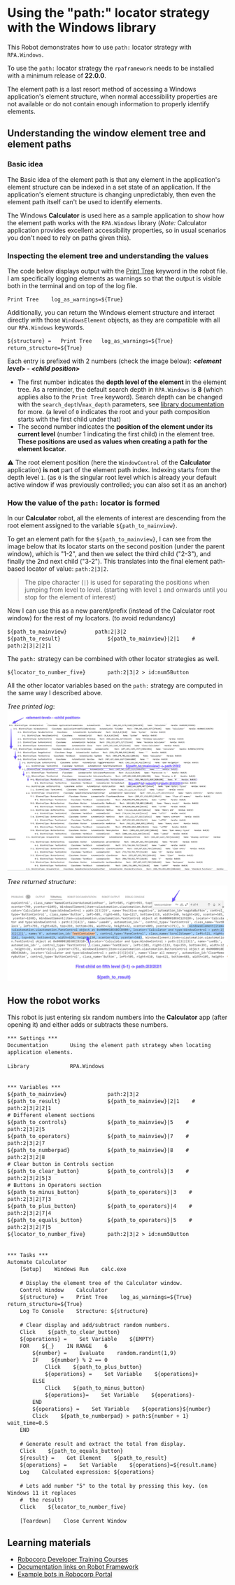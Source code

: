 # Using the "path:" locator strategy with the Windows library

This Robot demonstrates how to use `path:` locator strategy with `RPA.Windows`.

To use the `path:` locator strategy the `rpaframework` needs to be installed with a
minimum release of **22.0.0**.

The element path is a last resort method of accessing a Windows application's element
structure, when normal accessibility properties are not available or do not contain
enough information to properly identify elements.

## Understanding the window element tree and element paths

### Basic idea

The Basic idea of the element path is that any element in the application's element
structure can be indexed in a set state of an application. If the application's element
structure is changing unpredictably, then even the element path itself can't be used to
identify elements.

The Windows **Calculator** is used here as a sample application to show how the element
path works with the `RPA.Windows` library (*Note:* Calculator application provides
excellent accessibility properties, so in usual scenarios you don't need to rely on
paths given this).

### Inspecting the element tree and understanding the values

The code below displays output with the [Print Tree](https://robocorp.com/docs/libraries/rpa-framework/rpa-windows/keywords#print-tree)
keyword in the robot file. I am specifically logging elements as warnings so that the
output is visible both in the terminal and on top of the log file.

```robotframework
Print Tree    log_as_warnings=${True}
```

Additionally, you can return the Windows element structure and interact directly with
those `WindowsElement` objects, as they are compatible with all our `RPA.Windows`
keywords.

```robotframework
${structure} =   Print Tree   log_as_warnings=${True}    return_structure=${True}
```

Each entry is prefixed with 2 numbers (check the image below):
**_\<element level\>_ - _\<child position\>_**

- The first number indicates the **depth level of the element** in the element tree.
  As a reminder, the default search depth in `RPA.Windows` is **8** (which applies also
  to the `Print Tree` keyword). Search depth can be changed with the
  `search_depth`/`max_depth` parameters, see [library documentation](https://robocorp.com/docs/libraries/rpa-framework/rpa-windows)
  for more. (a level of `0` indicates the root and your path composition starts with
  the first child under that)
- The second number indicates the **position of the element under its current level**
  (number 1 indicating the first child) in the element tree.
  **These positions are used as values when creating a path for the element locator**.

⚠️ The root element position (here the `WindowControl` of the **Calculator** application)
**is not** part of the element path index. Indexing starts from the depth level `1`.
(as `0` is the singular root level which is already your default active window if was
previously controlled; you can also set it as an anchor)

### How the value of the `path:` locator is formed

In our **Calculator** robot, all the elements of interest are descending from the root
element assigned to the variable `${path_to_mainview}`.

To get an element path for the `${path_to_mainview}`, I can see from the image below
that its locator starts on the second position (under the parent window), which is
"1-2", and then we select the third child ("2-3"), and finally the 2nd next child
("3-2"). This translates into the final element path-based locator of value:
`path:2|3|2`.

> The pipe character (`|`) is used for separating the positions when jumping from level
> to level. (starting with level `1` and onwards until you stop for the element of
> interest)

Now I can use this as a new parent/prefix (instead of the Calculator root window) for
the rest of my locators. (to avoid redundancy)

```robotframework
${path_to_mainview}         path:2|3|2
${path_to_result}               ${path_to_mainview}|2|1    # path:2|3|2|2|1
```

The `path:` strategy can be combined with other locator strategies as well.

```robotframework
${locator_to_number_five}       path:2|3|2 > id:num5Button
```

All the other locator variables based on the `path:` strategy are computed in the same
way I described above.

*Tree printed log*:
![Tree printed log](images/tree-log.png)

*Tree returned structure*:
![Tree returned structure](images/tree-structure.png)

## How the robot works

This robot is just entering six random numbers into the **Calculator** app
(after opening it) and either adds or subtracts these numbers.

```robotframework
*** Settings ***
Documentation       Using the element path strategy when locating application elements.

Library             RPA.Windows


*** Variables ***
${path_to_mainview}             path:2|3|2
${path_to_result}               ${path_to_mainview}|2|1    # path:2|3|2|2|1
# Different element sections
${path_to_controls}             ${path_to_mainview}|5    # path:2|3|2|5
${path_to_operators}            ${path_to_mainview}|7    # path:2|3|2|7
${path_to_numberpad}            ${path_to_mainview}|8    # path:2|3|2|8
# Clear button in Controls section
${path_to_clear_button}         ${path_to_controls}|3    # path:2|3|2|5|3
# Buttons in Operators section
${path_to_minus_button}         ${path_to_operators}|3    # path:2|3|2|7|3
${path_to_plus_button}          ${path_to_operators}|4    # path:2|3|2|7|4
${path_to_equals_button}        ${path_to_operators}|5    # path:2|3|2|7|5
${locator_to_number_five}       path:2|3|2 > id:num5Button


*** Tasks ***
Automate Calculator
    [Setup]    Windows Run    calc.exe

    # Display the element tree of the Calculator window.
    Control Window    Calculator
    ${structure} =    Print Tree    log_as_warnings=${True}    return_structure=${True}
    Log To Console    Structure: ${structure}

    # Clear display and add/subtract random numbers.
    Click    ${path_to_clear_button}
    ${operations} =    Set Variable    ${EMPTY}
    FOR    ${_}    IN RANGE    6
        ${number} =    Evaluate    random.randint(1,9)
        IF    ${number} % 2 == 0
            Click    ${path_to_plus_button}
            ${operations} =    Set Variable    ${operations}+
        ELSE
            Click    ${path_to_minus_button}
            ${operations}=    Set Variable    ${operations}-
        END
        ${operations} =    Set Variable    ${operations}${number}
        Click    ${path_to_numberpad} > path:${number + 1}    wait_time=0.5
    END

    # Generate result and extract the total from display.
    Click    ${path_to_equals_button}
    ${result} =    Get Element    ${path_to_result}
    ${operations} =    Set Variable    ${operations}=${result.name}
    Log    Calculated expression: ${operations}

    # Lets add number "5" to the total by pressing this key. (on Windows 11 it replaces
    #  the result)
    Click    ${locator_to_number_five}

    [Teardown]    Close Current Window
```

## Learning materials

- [Robocorp Developer Training Courses](https://robocorp.com/docs/courses)
- [Documentation links on Robot Framework](https://robocorp.com/docs/languages-and-frameworks/robot-framework)
- [Example bots in Robocorp Portal](https://robocorp.com/portal)
